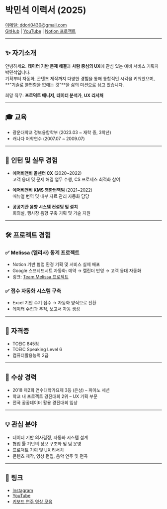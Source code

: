 # 박민석 이력서 (2025)

[이메일: ddori0430@gmail.com](mailto:ddori0430@gmail.com)  
[GitHub](https://github.com/type-types) | [YouTube](https://www.youtube.com/@type_types) | [Notion 프로젝트](https://www.notion.so/Team-Melissa-Melissa-16b4d4feddec8030bcccd02e0edfeadf?pvs=21)

---

## ✨ 자기소개

안녕하세요. **데이터 기반 문제 해결**과 **사람 중심의 UX**에 관심 있는 예비 서비스 기획자 박민석입니다.  
기획부터 자동화, 콘텐츠 제작까지 다양한 경험을 통해 통합적인 시각을 키워왔으며,  
**"기술로 불편함을 없애는 것"**을 삶의 미션으로 삼고 있습니다.  

희망 직무: **프로덕트 매니저**, **데이터 분석가**, **UX 리서처**

---

## 🎓 교육

- 광운대학교 정보융합학부 (2023.03 ~ 재학 중, 3학년)
- 캐나다 어학연수 (2007.07 ~ 2009.07)

---

## 🧪 인턴 및 실무 경험

- **에어비앤비 콜센터 CX** (2020~2022)  
  고객 응대 및 문제 해결 업무 수행, CS 프로세스 최적화 참여

- **에어비앤비 KMS 영한번역팀** (2021~2022)  
  매뉴얼 번역 및 내부 자료 관리 자동화 담당

- **공공기관 음향 시스템 컨설팅 및 설치**  
  회의실, 행사장 음향 구축 기획 및 기술 지원

---

## 🛠 프로젝트 경험

### ✅ Melissa (멜리사) 동계 프로젝트  
- Notion 기반 협업 환경 기획 및 서비스 실제 배포  
- Google 스프레드시트 자동화: 예약 → 캘린더 반영 → 고객 응대 자동화  
- 링크: [Team Melissa 프로젝트](https://www.notion.so/Team-Melissa-Melissa-16b4d4feddec8030bcccd02e0edfeadf?pvs=21)

### ✅ 접수 자동화 시스템 구축  
- Excel 기반 수기 접수 → 자동화 양식으로 전환  
- 데이터 수집과 추적, 보고서 자동 생성

---

## 📜 자격증

- TOEIC 845점  
- TOEIC Speaking Level 6  
- 컴퓨터활용능력 2급

---

## 🏅 수상 경력

- 2018 제2회 연수대학가요제 3등 (은상) – 피아노 세션  
- 학교 내 프로젝트 경진대회 2위 – UX 기획 부문  
- 전국 공공데이터 활용 경진대회 입상

---

## 💡 관심 분야

- 데이터 기반 의사결정, 자동화 시스템 설계  
- 협업 툴 기반의 정보 구조화 및 팀 운영  
- 프로덕트 기획 및 UX 리서치  
- 콘텐츠 제작, 영상 편집, 음악 연주 및 편곡

---

## 🎥 링크

- [Instagram](https://www.instagram.com/type_types/)  
- [YouTube](https://www.youtube.com/@type_types)  
- [키보드 연주 영상 모음](https://www.youtube.com/watch?v=R8p85z0Z8gs&list=PLmYlvqe0_HiqdW0vUHfyipQLF8wZd-NtI&ab_channel=14fret2)

